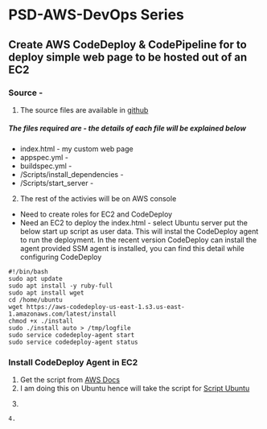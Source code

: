 # PSD-AWS-DevOps Series

## Create AWS CodeDeploy & CodePipeline for to deploy simple web page to be hosted out of an EC2

### Source - 
1. The source files are available in [github](https://github.com/apartha77/PSD-AWS-DevOps/)  
##### The files required are - the details of each file will be explained below
- index.html - my custom web page 
- appspec.yml -
- buildspec.yml -
- /Scripts/install_dependencies - 
- /Scripts/start_server - 

2. The rest of the activies will be on AWS console
- Need to create roles for EC2 and CodeDeploy 
- Need an EC2 to deploy the index.html - select Ubuntu server put the below start up script as user data. This will instal the CodeDeploy agent to run the deployment. In the recent version CodeDeploy can install the agent provided SSM agent is installed, you can find this detail while configuring CodeDeploy
```
#!/bin/bash
sudo apt update
sudo apt install -y ruby-full
sudo apt install wget
cd /home/ubuntu
wget https://aws-codedeploy-us-east-1.s3.us-east-1.amazonaws.com/latest/install
chmod +x ./install
sudo ./install auto > /tmp/logfile
sudo service codedeploy-agent start
sudo service codedeploy-agent status
```
### Install CodeDeploy Agent in EC2
1. Get the script from [AWS Docs](https://docs.aws.amazon.com/codedeploy/latest/userguide/codedeploy-agent-operations-install-linux.html)
2. I am doing this on Ubuntu hence will take the script for [Script Ubuntu](https://docs.aws.amazon.com/codedeploy/latest/userguide/codedeploy-agent-operations-install-ubuntu.html)
3. ```

```
4. 
